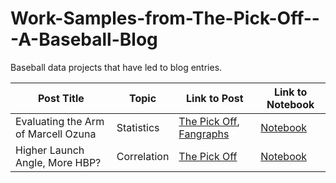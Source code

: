 # Work-Samples-from-The-Pick-Off---A-Baseball-Blog
Baseball data projects that have led to blog entries. 

| **Post Title** | **Topic** | **Link to Post** | **Link to Notebook** |
| ---------- | ----------- | --------------- | ---------------------------- |
| Evaluating the Arm of Marcell Ozuna          | Statistics           | [The Pick Off](https://lucaskellydataportfolio.weebly.com/the-pick-off/the-arm-of-marcell-ozuna-and-the-outfield-arm-runs-saved), [Fangraphs](https://community.fangraphs.com/the-arm-of-marcell-ozuna-and-the-outfield-arm-runs-saved-statistic/) | [Notebook](https://github.com/lucaskelly49/Work-Samples-from-The-Pick-Off---A-Baseball-Blog/tree/master/Evaluating%20Ozuna%20and%20the%20rARM%20Stat)
| Higher Launch Angle, More HBP?          | Correlation           | [The Pick Off](https://lucaskellydataportfolio.weebly.com/the-pick-off/higher-launch-angle-more-hbp) | [Notebook]()

